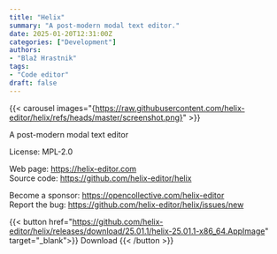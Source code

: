 ```yaml
---
title: "Helix"
summary: "A post-modern modal text editor."
date: 2025-01-20T12:31:00Z
categories: ["Development"]
authors:
- "Blaž Hrastnik"
tags: 
- "Code editor"
draft: false
---
```


{{< carousel images="{https://raw.githubusercontent.com/helix-editor/helix/refs/heads/master/screenshot.png}" >}}

A post-modern modal text editor

License: MPL-2.0

Web page: <https://helix-editor.com>  
Source code: <https://github.com/helix-editor/helix>

Become a sponsor: <https://opencollective.com/helix-editor>  
Report the bug: <https://github.com/helix-editor/helix/issues/new>  

{{< button href="https://github.com/helix-editor/helix/releases/download/25.01.1/helix-25.01.1-x86_64.AppImage" target="_blank">}}
Download
{{< /button >}}
